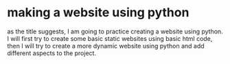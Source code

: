 # making a website using python
as the title suggests, I am going to practice creating a website using python. I will first try to create some basic static websites using basic html code, then I will try to create a more dynamic website using python and add different aspects to the project.
